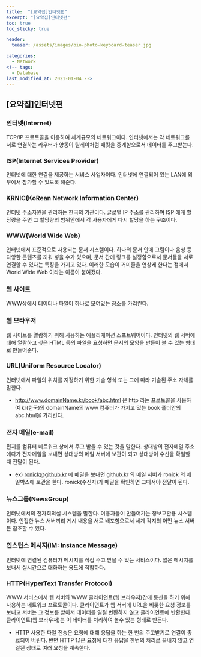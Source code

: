 ```yaml
---
title:  "[요약집]인터넷편"
excerpt: "[요약집]인터넷편"
toc: true
toc_sticky: true

header:
  teaser: /assets/images/bio-photo-keyboard-teaser.jpg

categories:
  - Network
<!-- tags:
  - Database 
last_modified_at: 2021-01-04 -->
---
```

## [요약집]인터넷편

### 인터넷(Internet)
TCP/IP 프로토콜을 이용하여 세계규모의 네트워크이다. 인터넷에서는 각 네트워크를 서로 연결하는 라우터가 양동이 릴레이처럼 패킷을 중계함으로서 데이터를 주고받는다.

### ISP(Internet Services Provider)
인터넷에 대한 연결을 제공하는 서비스 사업자이다. 인터넷에 연결되어 있는 LAN에 외부에서 참가할 수 있도록 해준다.

### KRNIC(KoRean Network Information Center)
인터넷 주소자원을 관리하는 한국의 기관이다. 글로벌 IP 주소를 관리하며 ISP 에게 할당량을 주면 그 할당량의 범위안에서 각 사용자에게 다시 할당을 하는 구조이다.

### WWW(World Wide Web)
인터넷에서 표준적으로 사용되는 문서 시스템이다. 하나의 문서 안에 그림이나 음성 등 다양한 콘텐츠를 끼워 넣을 수가 있으며, 문서 간에 링크를 설정함으로서 문서들을 서로 연결할 수 있다는 특징을
가지고 있다. 이러한 모습이 거미줄을 연상케 한다는 점에서 World Wide Web 이라는 이름이 붙여졌다.

### 웹 사이트
WWW상에서 데이터나 파일이 하나로 모여있는 장소를 가리킨다. 

### 웹 브라우저
웹 사이트를 열람하기 위해 사용하는 애플리케이션 소프트웨어이다. 인터넷의 웹 서버에 대해 열람하고 싶은 HTML 등의 파일을 요청하면 문서의 모양을 만들어 볼 수 있는 형태로 만들어준다.

### URL(Uniform Resource Locator)
인터넷에서 파일의 위치를 지정하기 위한 기술 형식 또는 그에 따라 기술된 주소 자체를 말한다.
- http://www.domainName.kr/book/abc.html 은 http 라는 프로토콜을 사용하여 kr(한국)의 domainName의 www 컴퓨터가 가지고 있는 book 폴더안의 abc.html을 가리킨다.

### 전자 메일(e-mail)
편지를 컴퓨터 네트워크 상에서 주고 받을 수 있는 것을 말한다. 상대방의 전자메일 주소에다가 전자메일을 보내면 상대방의 메일 서버에 보관이 되고 상대방이 수신을 확일할 때 전달이 된다.
- ex) ronick@github.kr 에 메일을 보내면 github.kr 의 메일 서버가 ronick 의 메일박스에 보관을 한다. ronick(수신자)가 메일을 확인하면 그때서야 전달이 된다.

### 뉴스그룹(NewsGroup)
인터넷에서의 전자회의실 시스템을 말한다. 이용자들이 만들어가는 정보교환용 시스템이다. 인접한 뉴스 서버끼리 게시 내용을 서로 배포함으로서 세계 각지의 어떤 뉴스 서버든 참조할 수 있다.

### 인스턴스 메시지(IM: Instance Message)
인터넷에 연결된 컴퓨터가 메시지를 직접 주고 받을 수 있는 서비스이다. 짧은 메시지를 보내서 실시간으로 대화하는 용도에 적합하다.

### HTTP(HyperText Transfer Protocol)
WWW 서비스에서 웹 서버와 WWW 클라이언트(웹 브라우저)간에 통신을 하기 위해 사용하는 네트워크 프로토콜이다. 클라이언트가 웹 서버에 URL을 비롯한 요청 정보를 보내고 서버는 그 정보를
받아서 데이터를 일절 변환하지 않고 클라이언트에 반환한다. 클라이언트(웹 브라우저)는 이 데이터를 처리하여 볼수 있는 형태로 만든다.

- HTTP 사용한 파일 전송은 요청에 대해 응답을 하는 한 번의 주고받기로 연결이 종료되어 버린다. 반면 HTTP 1.1은 요청에 대한 응답을 한번의 처리로 끝내지 않고 연결된 상태로 여러 요청을 계속한다.















